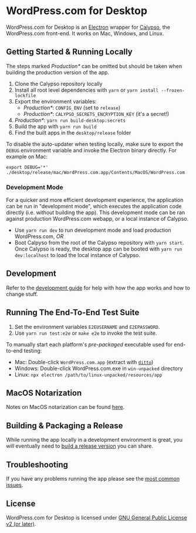 # WordPress.com for Desktop

WordPress.com for Desktop is an [Electron](https://github.com/atom/electron) wrapper for [Calypso](https://github.com/Automattic/wp-calypso), the WordPress.com front-end. It works on Mac, Windows, and Linux.

## Getting Started & Running Locally

The steps marked _Production\*_ can be omitted but should be taken when building the production version of the app.

1. Clone the Calypso repository locally
1. Install all root level dependencies with `yarn` or `yarn install --frozen-lockfile`
1. Export the environment variables:
   - _Production\*_: `CONFIG_ENV` (set to `release`)
   - _Production\*_: `CALYPSO_SECRETS_ENCRYPTION_KEY` (it's a secret!)
1. _Production\*_: `yarn run build-desktop:secrets`
1. Build the app with `yarn run build`
1. Find the built apps in the `desktop/release` folder

To disable the auto-updater when testing locally, make sure to export the `DEBUG` environment variable and invoke the Electron binary directly. For example on Mac:

```
export DEBUG='*'
./desktop/release/mac/WordPress.com.app/Contents/MacOS/WordPress.com
```

### Development Mode

For a quicker and more efficient development experience, the application can be run in "development mode", which executes the application code directly (i.e. without building the app). This development mode can be ran against production WordPress.com webapp, or a local instance of Calypso.

- Use `yarn run dev` to run development mode and load production WordPress.com, _OR_
- Boot Calpyso from the root of the Calypso repository with `yarn start`. Once Calypso is ready, the desktop app can be booted with `yarn run dev:localhost` to load the local instance of Calypso.

## Development

Refer to the [development guide](docs/development.md) for help with how the app works and how to change stuff.

## Running The End-To-End Test Suite

1. Set the environment variables `E2EUSERNAME` and `E2EPASSWORD`.
2. Use `yarn run test:e2e` or `make e2e` to invoke the test suite.

To manually start each platform's _pre-packaged_ executable used for end-to-end testing:

- Mac: Double-click `WordPress.com.app` (extract with [`ditto`](<##Extracting-Published-ZIP-Archive-in-MacOS-10.15-(Catalina)>))
- Windows: Double-click WordPress.com.exe in `win-unpacked` directory
- Linux: `npx electron /path/to/linux-unpacked/resources/app`

## MacOS Notarization

Notes on MacOS notarization can be found [here](docs/notarization.md).

## Building & Packaging a Release

While running the app locally in a development environment is great, you will eventually need to [build a release version](docs/release.md) you can share.

## Troubleshooting

If you have any problems running the app please see the [most common issues](docs/troubleshooting.md).

## License

WordPress.com for Desktop is licensed under [GNU General Public License v2 (or later)](LICENSE.md).

